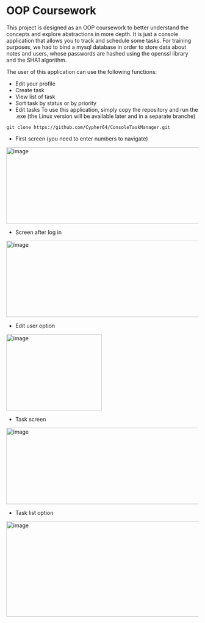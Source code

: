 # OOP Coursework

This project is designed as an OOP coursework to better understand the concepts and explore abstractions in more depth. It is just a console application that allows you to track and schedule some tasks. For training purposes, we had to bind a mysql database in order to store data about notes and users, whose passwords are hashed using the openssl library and the SHA1 algorithm.

The user of this application can use the following functions:
- Edit your profile
- Create task
- View list of task
- Sort task by status or by priority
- Edit tasks
To use this application, simply copy the repository and run the .exe (the Linux version will be available later and in a separate branche)
```
git clone https://github.com/Cypher64/ConsoleTaskManager.git
```
- First screen (you need to enter numbers to navigate)
<img width="600" height="200" alt="image" src="https://github.com/user-attachments/assets/2d957fde-8e61-4cb9-9d97-17b43014df86" />

- Screen after log in
<img width="600" height="200" alt="image" src="https://github.com/user-attachments/assets/41fc553c-9e3d-4f0d-b856-c9421bf8cf11" />

- Edit user option
<img width="250" height="200" alt="image" src="https://github.com/user-attachments/assets/4811d025-2070-4271-9782-dfd571125657" />

- Task screen
<img width="600" height="200" alt="image" src="https://github.com/user-attachments/assets/22147726-e24c-4a74-9e13-9157cd47ae9f" />

- Task list option
<img width="800" height="250" alt="image" src="https://github.com/user-attachments/assets/bdf41210-9319-4e86-a6b3-f35ee43fb3e5" />
